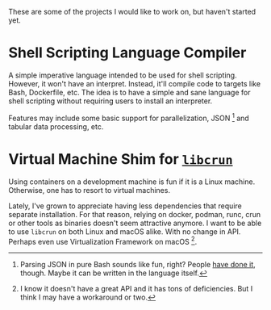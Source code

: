 These are some of the projects I would like to work on, but haven't started yet.

# Shell Scripting Language Compiler

A simple imperative language intended to be used for shell scripting. However, it won't
have an interpret. Instead, it'll compile code to targets like Bash, Dockerfile, etc. The idea
is to have a simple and sane language for shell scripting without requiring users to install
an interpreter.

Features may include some basic support for parallelization, JSON [^1] and tabular data processing, etc.

[^1]: Parsing JSON in pure Bash sounds like fun, right? People [have done it](https://github.com/dominictarr/JSON.sh), though.
      Maybe it can be written in the language itself.

# Virtual Machine Shim for [`libcrun`](https://github.com/containers/crun)

Using containers on a development machine is fun if it is a Linux machine.
Otherwise, one has to resort to virtual machines. 

Lately, I've grown to appreciate having less dependencies that require separate
installation. For that reason, relying on docker, podman, runc, crun or other
tools as binaries doesn't seem attractive anymore. I want to be able to use
`libcrun` on both Linux and macOS alike. With no change in API. Perhaps even
use Virtualization Framework on macOS [^2].

[^2]: I know it doesn't have a great API and it has tons of deficiencies. But I think I may have a workaround or two.
